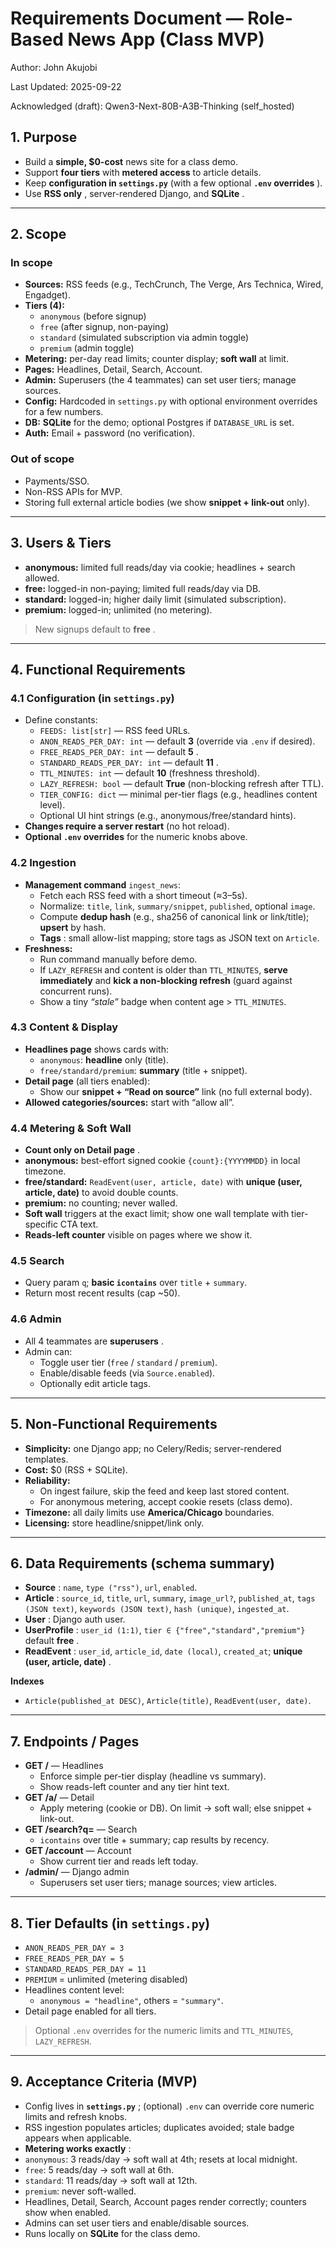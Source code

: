 # Requirements Document — Role-Based News App (Class MVP)

Author: John Akujobi

Last Updated: 2025-09-22

Acknowledged (draft): Qwen3-Next-80B-A3B-Thinking (self_hosted)

## 1. Purpose

* Build a **simple, $0-cost** news site for a class demo.
* Support **four tiers** with **metered access** to article details.
* Keep **configuration in `settings.py`** (with a few optional  **`.env` overrides** ).
* Use  **RSS only** , server-rendered Django, and  **SQLite** .

---

## 2. Scope

### In scope

* **Sources:** RSS feeds (e.g., TechCrunch, The Verge, Ars Technica, Wired, Engadget).
* **Tiers (4):**
  * `anonymous` (before signup)
  * `free` (after signup, non-paying)
  * `standard` (simulated subscription via admin toggle)
  * `premium` (admin toggle)
* **Metering:** per-day read limits; counter display; **soft wall** at limit.
* **Pages:** Headlines, Detail, Search, Account.
* **Admin:** Superusers (the 4 teammates) can set user tiers; manage sources.
* **Config:** Hardcoded in `settings.py` with optional environment overrides for a few numbers.
* **DB:** **SQLite** for the demo; optional Postgres if `DATABASE_URL` is set.
* **Auth:** Email + password (no verification).

### Out of scope

* Payments/SSO.
* Non-RSS APIs for MVP.
* Storing full external article bodies (we show **snippet + link-out** only).

---

## 3. Users & Tiers

* **anonymous:** limited full reads/day via cookie; headlines + search allowed.
* **free:** logged-in non-paying; limited full reads/day via DB.
* **standard:** logged-in; higher daily limit (simulated subscription).
* **premium:** logged-in; unlimited (no metering).

> New signups default to  **free** .

---

## 4. Functional Requirements

### 4.1 Configuration (in `settings.py`)

* Define constants:
  * `FEEDS: list[str]` — RSS feed URLs.
  * `ANON_READS_PER_DAY: int` — default **3** (override via `.env` if desired).
  * `FREE_READS_PER_DAY: int` — default  **5** .
  * `STANDARD_READS_PER_DAY: int` — default  **11** .
  * `TTL_MINUTES: int` — default **10** (freshness threshold).
  * `LAZY_REFRESH: bool` — default **True** (non-blocking refresh after TTL).
  * `TIER_CONFIG: dict` — minimal per-tier flags (e.g., headlines content level).
  * Optional UI hint strings (e.g., anonymous/free/standard hints).
* **Changes require a server restart** (no hot reload).
* **Optional `.env` overrides** for the numeric knobs above.

### 4.2 Ingestion

* **Management command** `ingest_news`:
  * Fetch each RSS feed with a short timeout (≈3–5s).
  * Normalize: `title`, `link`, `summary/snippet`, `published`, optional `image`.
  * Compute **dedup hash** (e.g., sha256 of canonical link or link/title); **upsert** by hash.
  * **Tags** : small allow-list mapping; store tags as JSON text on `Article`.
* **Freshness:**
  * Run command manually before demo.
  * If `LAZY_REFRESH` and content is older than `TTL_MINUTES`, **serve immediately** and **kick a non-blocking refresh** (guard against concurrent runs).
  * Show a tiny *“stale”* badge when content age > `TTL_MINUTES`.

### 4.3 Content & Display

* **Headlines page** shows cards with:
  * `anonymous`: **headline** only (title).
  * `free/standard/premium`: **summary** (title + snippet).
* **Detail page** (all tiers enabled):
  * Show our **snippet + “Read on source”** link (no full external body).
* **Allowed categories/sources:** start with “allow all”.

### 4.4 Metering & Soft Wall

* **Count only on Detail page** .
* **anonymous:** best-effort signed cookie `{count}:{YYYYMMDD}` in local timezone.
* **free/standard:** `ReadEvent(user, article, date)` with **unique (user, article, date)** to avoid double counts.
* **premium:** no counting; never walled.
* **Soft wall** triggers at the exact limit; show one wall template with tier-specific CTA text.
* **Reads-left counter** visible on pages where we show it.

### 4.5 Search

* Query param `q`; **basic `icontains`** over `title` + `summary`.
* Return most recent results (cap ~50).

### 4.6 Admin

* All 4 teammates are  **superusers** .
* Admin can:
  * Toggle user tier (`free` / `standard` / `premium`).
  * Enable/disable feeds (via `Source.enabled`).
  * Optionally edit article tags.

---

## 5. Non-Functional Requirements

* **Simplicity:** one Django app; no Celery/Redis; server-rendered templates.
* **Cost:** $0 (RSS + SQLite).
* **Reliability:**
  * On ingest failure, skip the feed and keep last stored content.
  * For anonymous metering, accept cookie resets (class demo).
* **Timezone:** all daily limits use **America/Chicago** boundaries.
* **Licensing:** store headline/snippet/link only.

---

## 6. Data Requirements (schema summary)

* **Source** : `name`, `type ("rss")`, `url`, `enabled`.
* **Article** : `source_id`, `title`, `url`, `summary`, `image_url?`, `published_at`, `tags (JSON text)`, `keywords (JSON text)`, `hash (unique)`, `ingested_at`.
* **User** : Django auth user.
* **UserProfile** : `user_id (1:1)`, `tier ∈ {"free","standard","premium"}` default  **free** .
* **ReadEvent** : `user_id`, `article_id`, `date (local)`, `created_at`;  **unique (user, article, date)** .

**Indexes**

* `Article(published_at DESC)`, `Article(title)`, `ReadEvent(user, date)`.

---

## 7. Endpoints / Pages

* **GET /** — Headlines
  * Enforce simple per-tier display (headline vs summary).
  * Show reads-left counter and any tier hint text.
* **GET /a/** — Detail
  * Apply metering (cookie or DB). On limit → soft wall; else snippet + link-out.
* **GET /search?q=** — Search
  * `icontains` over title + summary; cap results by recency.
* **GET /account** — Account
  * Show current tier and reads left today.
* **/admin/** — Django admin
  * Superusers set user tiers; manage sources; view articles.

---

## 8. Tier Defaults (in `settings.py`)

* `ANON_READS_PER_DAY = 3`
* `FREE_READS_PER_DAY = 5`
* `STANDARD_READS_PER_DAY = 11`
* `PREMIUM` = unlimited (metering disabled)
* Headlines content level:
  * `anonymous = "headline"`, others = `"summary"`.
* Detail page enabled for all tiers.

> Optional `.env` overrides for the numeric limits and `TTL_MINUTES`, `LAZY_REFRESH`.

---

## 9. Acceptance Criteria (MVP)

* Config lives in  **`settings.py`** ; (optional) `.env` can override core numeric limits and refresh knobs.
* RSS ingestion populates articles; duplicates avoided; stale badge appears when applicable.
* **Metering works exactly** :
* `anonymous`: 3 reads/day → soft wall at 4th; resets at local midnight.
* `free`: 5 reads/day → soft wall at 6th.
* `standard`: 11 reads/day → soft wall at 12th.
* `premium`: never soft-walled.
* Headlines, Detail, Search, Account pages render correctly; counters show when enabled.
* Admins can set user tiers and enable/disable sources.
* Runs locally on **SQLite** for the class demo.
